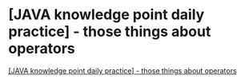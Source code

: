 # [JAVA knowledge point daily practice] - those things about operators
[[JAVA knowledge point daily practice] - those things about operators](https://aiwithcloud.com/2022/09/19/java_knowledge_point_daily_practice___those_things_about_operators/)